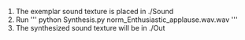 1. The exemplar sound texture is placed in ./Sound
2. Run 
'''
  python Synthesis.py norm_Enthusiastic_applause.wav.wav
'''
3. The synthesized sound texture will be in ./Out

